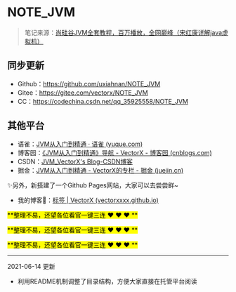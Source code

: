 # NOTE_JVM

> 笔记来源：[尚硅谷JVM全套教程，百万播放，全网巅峰（宋红康详解java虚拟机）](https://www.bilibili.com/video/BV1PJ411n7xZ "尚硅谷JVM全套教程，百万播放，全网巅峰（宋红康详解java虚拟机）")



## 同步更新

- Github：https://github.com/uxiahnan/NOTE_JVM
- Gitee：https://gitee.com/vectorx/NOTE_JVM
- CC：https://codechina.csdn.net/qq_35925558/NOTE_JVM



## 其他平台

- 语雀：[JVM从入门到精通 · 语雀 (yuque.com)](https://www.yuque.com/u21195183/jvm)
- 博客园：[《JVM从入门到精通》导航 - VectorX - 博客园 (cnblogs.com)](https://www.cnblogs.com/vectorx/p/14732612.html)
- CSDN：[JVM_VectorX's Blog-CSDN博客](https://blog.csdn.net/qq_35925558/category_11010855.html)
- 掘金：[JVM从入门到精通 - VectorX的专栏 - 掘金 (juejin.cn)](https://juejin.cn/column/6960637035375755294)




:sparkles:另外，新搭建了一个Github Pages网站，大家可以去尝尝鲜~

- 我的博客:link:：[标签 | VectorX (vectorxxxx.github.io)](https://vectorxxxx.github.io/tags/#15-html5css3)



<mark>**整理不易，还望各位看官一键三连 :heart: :heart: :heart: **</mark>

<mark>**整理不易，还望各位看官一键三连 :heart: :heart: :heart: **</mark>

<mark>**整理不易，还望各位看官一键三连 :heart: :heart: :heart: **</mark>



---



2021-06-14 更新

- 利用README机制调整了目录结构，方便大家直接在托管平台阅读

